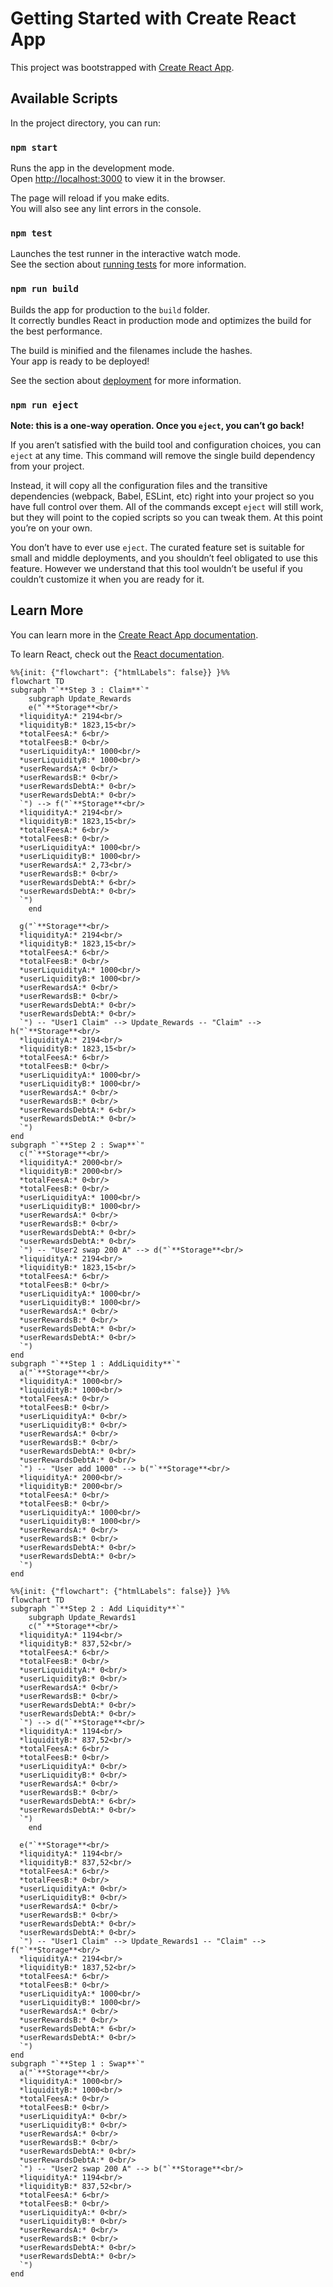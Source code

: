 # Getting Started with Create React App

This project was bootstrapped with [Create React App](https://github.com/facebook/create-react-app).

## Available Scripts

In the project directory, you can run:

### `npm start`

Runs the app in the development mode.\
Open [http://localhost:3000](http://localhost:3000) to view it in the browser.

The page will reload if you make edits.\
You will also see any lint errors in the console.

### `npm test`

Launches the test runner in the interactive watch mode.\
See the section about [running tests](https://facebook.github.io/create-react-app/docs/running-tests) for more information.

### `npm run build`

Builds the app for production to the `build` folder.\
It correctly bundles React in production mode and optimizes the build for the best performance.

The build is minified and the filenames include the hashes.\
Your app is ready to be deployed!

See the section about [deployment](https://facebook.github.io/create-react-app/docs/deployment) for more information.

### `npm run eject`

**Note: this is a one-way operation. Once you `eject`, you can’t go back!**

If you aren’t satisfied with the build tool and configuration choices, you can `eject` at any time. This command will remove the single build dependency from your project.

Instead, it will copy all the configuration files and the transitive dependencies (webpack, Babel, ESLint, etc) right into your project so you have full control over them. All of the commands except `eject` will still work, but they will point to the copied scripts so you can tweak them. At this point you’re on your own.

You don’t have to ever use `eject`. The curated feature set is suitable for small and middle deployments, and you shouldn’t feel obligated to use this feature. However we understand that this tool wouldn’t be useful if you couldn’t customize it when you are ready for it.

## Learn More

You can learn more in the [Create React App documentation](https://facebook.github.io/create-react-app/docs/getting-started).

To learn React, check out the [React documentation](https://reactjs.org/).

```mermaid
%%{init: {"flowchart": {"htmlLabels": false}} }%%
flowchart TD
subgraph "`**Step 3 : Claim**`"
    subgraph Update_Rewards
    e("`**Storage**<br/>
  *liquidityA:* 2194<br/>
  *liquidityB:* 1823,15<br/>
  *totalFeesA:* 6<br/>
  *totalFeesB:* 0<br/>
  *userLiquidityA:* 1000<br/>
  *userLiquidityB:* 1000<br/>
  *userRewardsA:* 0<br/>
  *userRewardsB:* 0<br/>
  *userRewardsDebtA:* 0<br/>
  *userRewardsDebtA:* 0<br/>
  `") --> f("`**Storage**<br/>
  *liquidityA:* 2194<br/>
  *liquidityB:* 1823,15<br/>
  *totalFeesA:* 6<br/>
  *totalFeesB:* 0<br/>
  *userLiquidityA:* 1000<br/>
  *userLiquidityB:* 1000<br/>
  *userRewardsA:* 2,73<br/>
  *userRewardsB:* 0<br/>
  *userRewardsDebtA:* 6<br/>
  *userRewardsDebtA:* 0<br/>
  `")
    end

  g("`**Storage**<br/>
  *liquidityA:* 2194<br/>
  *liquidityB:* 1823,15<br/>
  *totalFeesA:* 6<br/>
  *totalFeesB:* 0<br/>
  *userLiquidityA:* 1000<br/>
  *userLiquidityB:* 1000<br/>
  *userRewardsA:* 0<br/>
  *userRewardsB:* 0<br/>
  *userRewardsDebtA:* 0<br/>
  *userRewardsDebtA:* 0<br/>
  `") -- "User1 Claim" --> Update_Rewards -- "Claim" --> h("`**Storage**<br/>
  *liquidityA:* 2194<br/>
  *liquidityB:* 1823,15<br/>
  *totalFeesA:* 6<br/>
  *totalFeesB:* 0<br/>
  *userLiquidityA:* 1000<br/>
  *userLiquidityB:* 1000<br/>
  *userRewardsA:* 0<br/>
  *userRewardsB:* 0<br/>
  *userRewardsDebtA:* 6<br/>
  *userRewardsDebtA:* 0<br/>
  `")
end
subgraph "`**Step 2 : Swap**`"
  c("`**Storage**<br/>
  *liquidityA:* 2000<br/>
  *liquidityB:* 2000<br/>
  *totalFeesA:* 0<br/>
  *totalFeesB:* 0<br/>
  *userLiquidityA:* 1000<br/>
  *userLiquidityB:* 1000<br/>
  *userRewardsA:* 0<br/>
  *userRewardsB:* 0<br/>
  *userRewardsDebtA:* 0<br/>
  *userRewardsDebtA:* 0<br/>
  `") -- "User2 swap 200 A" --> d("`**Storage**<br/>
  *liquidityA:* 2194<br/>
  *liquidityB:* 1823,15<br/>
  *totalFeesA:* 6<br/>
  *totalFeesB:* 0<br/>
  *userLiquidityA:* 1000<br/>
  *userLiquidityB:* 1000<br/>
  *userRewardsA:* 0<br/>
  *userRewardsB:* 0<br/>
  *userRewardsDebtA:* 0<br/>
  *userRewardsDebtA:* 0<br/>
  `")
end
subgraph "`**Step 1 : AddLiquidity**`"
  a("`**Storage**<br/>
  *liquidityA:* 1000<br/>
  *liquidityB:* 1000<br/>
  *totalFeesA:* 0<br/>
  *totalFeesB:* 0<br/>
  *userLiquidityA:* 0<br/>
  *userLiquidityB:* 0<br/>
  *userRewardsA:* 0<br/>
  *userRewardsB:* 0<br/>
  *userRewardsDebtA:* 0<br/>
  *userRewardsDebtA:* 0<br/>
  `") -- "User add 1000" --> b("`**Storage**<br/>
  *liquidityA:* 2000<br/>
  *liquidityB:* 2000<br/>
  *totalFeesA:* 0<br/>
  *totalFeesB:* 0<br/>
  *userLiquidityA:* 1000<br/>
  *userLiquidityB:* 1000<br/>
  *userRewardsA:* 0<br/>
  *userRewardsB:* 0<br/>
  *userRewardsDebtA:* 0<br/>
  *userRewardsDebtA:* 0<br/>
  `")
end
```
```mermaid
%%{init: {"flowchart": {"htmlLabels": false}} }%%
flowchart TD
subgraph "`**Step 2 : Add Liquidity**`"
    subgraph Update_Rewards1
    c("`**Storage**<br/>
  *liquidityA:* 1194<br/>
  *liquidityB:* 837,52<br/>
  *totalFeesA:* 6<br/>
  *totalFeesB:* 0<br/>
  *userLiquidityA:* 0<br/>
  *userLiquidityB:* 0<br/>
  *userRewardsA:* 0<br/>
  *userRewardsB:* 0<br/>
  *userRewardsDebtA:* 0<br/>
  *userRewardsDebtA:* 0<br/>
  `") --> d("`**Storage**<br/>
  *liquidityA:* 1194<br/>
  *liquidityB:* 837,52<br/>
  *totalFeesA:* 6<br/>
  *totalFeesB:* 0<br/>
  *userLiquidityA:* 0<br/>
  *userLiquidityB:* 0<br/>
  *userRewardsA:* 0<br/>
  *userRewardsB:* 0<br/>
  *userRewardsDebtA:* 6<br/>
  *userRewardsDebtA:* 0<br/>
  `")
    end

  e("`**Storage**<br/>
  *liquidityA:* 1194<br/>
  *liquidityB:* 837,52<br/>
  *totalFeesA:* 6<br/>
  *totalFeesB:* 0<br/>
  *userLiquidityA:* 0<br/>
  *userLiquidityB:* 0<br/>
  *userRewardsA:* 0<br/>
  *userRewardsB:* 0<br/>
  *userRewardsDebtA:* 0<br/>
  *userRewardsDebtA:* 0<br/>
  `") -- "User1 Claim" --> Update_Rewards1 -- "Claim" --> f("`**Storage**<br/>
  *liquidityA:* 2194<br/>
  *liquidityB:* 1837,52<br/>
  *totalFeesA:* 6<br/>
  *totalFeesB:* 0<br/>
  *userLiquidityA:* 1000<br/>
  *userLiquidityB:* 1000<br/>
  *userRewardsA:* 0<br/>
  *userRewardsB:* 0<br/>
  *userRewardsDebtA:* 6<br/>
  *userRewardsDebtA:* 0<br/>
  `")
end
subgraph "`**Step 1 : Swap**`"
  a("`**Storage**<br/>
  *liquidityA:* 1000<br/>
  *liquidityB:* 1000<br/>
  *totalFeesA:* 0<br/>
  *totalFeesB:* 0<br/>
  *userLiquidityA:* 0<br/>
  *userLiquidityB:* 0<br/>
  *userRewardsA:* 0<br/>
  *userRewardsB:* 0<br/>
  *userRewardsDebtA:* 0<br/>
  *userRewardsDebtA:* 0<br/>
  `") -- "User2 swap 200 A" --> b("`**Storage**<br/>
  *liquidityA:* 1194<br/>
  *liquidityB:* 837,52<br/>
  *totalFeesA:* 6<br/>
  *totalFeesB:* 0<br/>
  *userLiquidityA:* 0<br/>
  *userLiquidityB:* 0<br/>
  *userRewardsA:* 0<br/>
  *userRewardsB:* 0<br/>
  *userRewardsDebtA:* 0<br/>
  *userRewardsDebtA:* 0<br/>
  `")
end
```